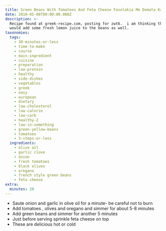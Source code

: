 ```yaml
---
title: Green Beans With Tomatoes And Feta Cheese Fasolakia Me Domata Ka
date: 2010-05-08T00:00:00.000Z
description: >-
  Recipe found at greek-recipe.com, posting for zwt6.  i am thinking that i
  would add some fresh lemon juice to the beans as well.
taxonomies:
  tags:
    - 30-minutes-or-less
    - time-to-make
    - course
    - main-ingredient
    - cuisine
    - preparation
    - low-protein
    - healthy
    - side-dishes
    - vegetables
    - greek
    - easy
    - european
    - dietary
    - low-cholesterol
    - low-calorie
    - low-carb
    - healthy-2
    - low-in-something
    - green-yellow-beans
    - tomatoes
    - 3-steps-or-less
  ingredients:
    - olive oil
    - garlic clove
    - onion
    - fresh tomatoes
    - black olives
    - oregano
    - french style green beans
    - feta cheese
extra:
  minutes: 20
---
```

 - Saute onion and garlic in olive oil for a minute- be careful not to burn
 - Add tomatoes , olives and oregano and simmer for about 5-8 minutes
 - Add green beans and simmer for another 5 minutes
 - Just before serving sprinkle feta cheese on top
 - These are delicious hot or cold
